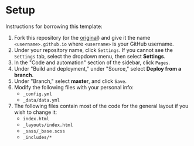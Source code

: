 # Setup
Instructions for borrowing this template:

1. Fork this repository (or the [original](https://github.com/sharu725/online-cv)) and give it the name `<username>.github.io` where `<username>` is your GitHub username.
2. Under your repository name, click `Settings`. If you cannot see the `Settings` tab, select the dropdown menu, then select <b>Settings</b>.
3. In the "Code and automation" section of the sidebar, click `Pages`.
4. Under "Build and deployment," under "Source," select <b>Deploy from a branch</b>.
5. Under "Branch," select <b>master</b>, and click `Save`.
6. Modify the following files with your personal info: 
    - `_config.yml`
    - `_data/data.yml`
7. The following files contain most of the code for the general layout if you wish to change it:
    - `index.html`
    - `_layouts/index.html`
    - `_sass/_base.scss`
    - `_includes/*`